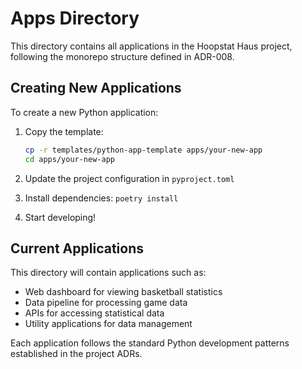 # Apps Directory

This directory contains all applications in the Hoopstat Haus project, following the monorepo structure defined in ADR-008.

## Creating New Applications

To create a new Python application:

1. Copy the template:
   ```bash
   cp -r templates/python-app-template apps/your-new-app
   cd apps/your-new-app
   ```

2. Update the project configuration in `pyproject.toml`
3. Install dependencies: `poetry install`
4. Start developing!

## Current Applications

This directory will contain applications such as:
- Web dashboard for viewing basketball statistics
- Data pipeline for processing game data
- APIs for accessing statistical data
- Utility applications for data management

Each application follows the standard Python development patterns established in the project ADRs.